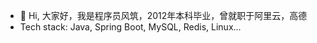 - 👋 Hi, 大家好，我是程序员风筑，2012年本科毕业，曾就职于阿里云，高德
- Tech stack: Java, Spring Boot, MySQL, Redis, Linux...

<!---
coder-fengzhu/coder-fengzhu is a ✨ special ✨ repository because its `README.md` (this file) appears on your GitHub profile.
You can click the Preview link to take a look at your changes.
--->

